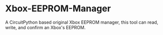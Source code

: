 # Xbox-EEPROM-Manager
A CircuitPython based original Xbox EEPROM manager, this tool can read, write, and confirm an Xbox's EEPROM.
